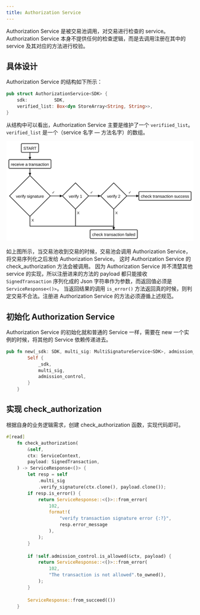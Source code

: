 ```yaml
---
title: Authorization Service
---
```


Authorization Service 是被交易池调用，对交易进行检查的 service。Authorization Service 本身不提供任何的检查逻辑，而是去调用注册在其中的 service 及其对应的方法进行校验。

## 具体设计

Authorization Service 的结构如下所示：

```rust
pub struct AuthorizationService<SDK> {
    sdk:          SDK,
    verified_list: Box<dyn StoreArray<String, String>>,
}
```

从结构中可以看出，Authorization Service 主要是维护了一个 `verifiied_list`。
`verified_list` 是一个（service 名字 — 方法名字）的数组。

![auth-service](/static/docs-img/auth.svg)

如上图所示，当交易池收到交易的时候，交易池会调用 Authorization Service，将交易序列化之后发给 Authorization Service。
这时 Authorization Service 的 check_authorization 方法会被调用。
因为 Authorization Service 并不清楚其他 service 的实现，所以注册进来的方法的 payload 都只能接收 `SignedTransaction` 序列化成的 Json 字符串作为参数，而返回值必须是 `ServiceResponse<()>`。
当返回结果的调用 `is_error()` 方法返回真的时候，则判定交易不合法。注册进 Authorization Service 的方法必须遵循上述规范。

## 初始化 Authorization Service

Authorization Service 的初始化就和普通的 Service 一样，需要在 new 一个实例的时候，将其他的 Service 依赖传递进去。

```rust
pub fn new(_sdk: SDK, multi_sig: MultiSignatureService<SDK>, admission_control: AC) -> Self {
        Self {
            _sdk,
            multi_sig,
            admission_control,
        }
    }

```
## 实现 check_authorization

根据自身的业务逻辑需求，创建 check_authorization 函数，实现代码即可。

```rust
#[read]
    fn check_authorization(
        &self,
        ctx: ServiceContext,
        payload: SignedTransaction,
    ) -> ServiceResponse<()> {
        let resp = self
            .multi_sig
            .verify_signature(ctx.clone(), payload.clone());
        if resp.is_error() {
            return ServiceResponse::<()>::from_error(
                102,
                format!(
                    "verify transaction signature error {:?}",
                    resp.error_message
                ),
            );
        }

        if !self.admission_control.is_allowed(&ctx, payload) {
            return ServiceResponse::<()>::from_error(
                102,
                "The transaction is not allowed".to_owned(),
            );
        }

        ServiceResponse::from_succeed(())
    }
```